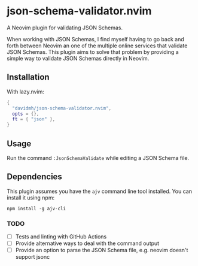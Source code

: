# json-schema-validator.nvim

A Neovim plugin for validating JSON Schemas.

When working with JSON Schemas, I find myself having to go back and forth
between Neovim an one of the multiple online services that validate JSON
Schemas. This plugin aims to solve that problem by providing a simple way to
validate JSON Schemas directly in Neovim.

## Installation

With lazy.nvim:

```lua
{
  "davidmh/json-schema-validator.nvim",
  opts = {},
  ft = { "json" },
}
```

## Usage

Run the command `:JsonSchemaValidate` while editing a JSON Schema file.

## Dependencies

This plugin assumes you have the `ajv` command line tool installed. You can install it
using npm:

```shell
npm install -g ajv-cli
```

### TODO

- [ ] Tests and linting with GitHub Actions
- [ ] Provide alternative ways to deal with the command output
- [ ] Provide an option to parse the JSON Schema file, e.g. neovim doesn't support jsonc

